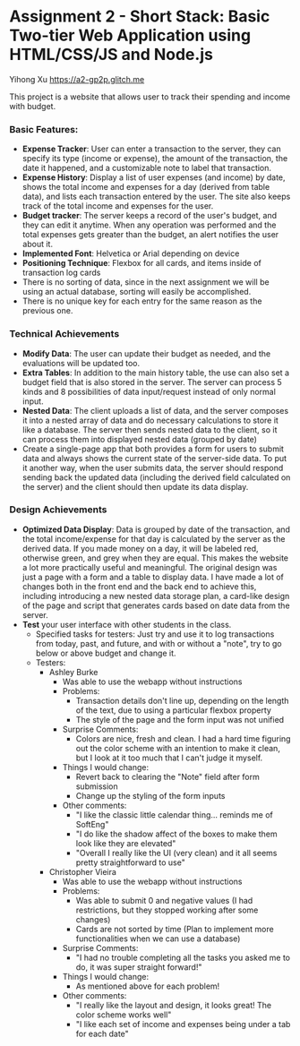 Assignment 2 - Short Stack: Basic Two-tier Web Application using HTML/CSS/JS and Node.js
===

Yihong Xu
https://a2-gp2p.glitch.me

This project is a website that allows user to track their spending and income with budget.

### Basic Features:

- **Expense Tracker**: User can enter a transaction to the server, they can specify its type (income or expense), the
  amount of the transaction, the date it happened, and a customizable note to label that transaction.
- **Expense History**: Display a list of user expenses (and income) by date, shows the total income and expenses for a
  day (derived from table data), and lists each transaction entered by the user. The site also keeps track of the total
  income and expenses for the user.
- **Budget tracker**: The server keeps a record of the user's budget, and they can edit it anytime. When any operation
  was performed and the total expenses gets greater than the budget, an alert notifies the user about it.
- **Implemented Font**: Helvetica or Arial depending on device
- **Positioning Technique**: Flexbox for all cards, and items inside of transaction log cards
- There is no sorting of data, since in the next assignment we will be using an actual database, sorting will easily be
  accomplished.
- There is no unique key for each entry for the same reason as the previous one.

### Technical Achievements

- **Modify Data**: The user can update their budget as needed, and the evaluations will be updated too.
- **Extra Tables**: In addition to the main history table, the use can also set a budget field that is also stored in
  the server. The server can process 5 kinds and 8 possibilities of data input/request instead of only normal input.
- **Nested Data**: The client uploads a list of data, and the server composes it into a nested array of data and do
  necessary calculations to store it like a database. The server then sends nested data to the client, so it can process
  them into displayed nested data (grouped by date)
- Create a single-page app that both provides a form for users to submit data and always shows the current state of the
  server-side data. To put it another way, when the user submits data, the server should respond sending back the
  updated data (including the derived field calculated on the server) and the client should then update its data
  display.

### Design Achievements

- **Optimized Data Display**: Data is grouped by date of the transaction, and the total income/expense for that day is
  calculated by the server as the derived data. If you made money on a day, it will be labeled red, otherwise green, and
  grey when they are equal. This makes the website a lot more practically useful and meaningful. The original design was
  just a page with a form and a table to display data. I have made a lot of changes both in the front end and the back
  end to achieve this, including introducing a new nested data storage plan, a card-like design of the page and script
  that generates cards based on date data from the server.
- **Test** your user interface with other students in the class.
	- Specified tasks for testers: Just try and use it to log transactions from today, past, and future, and with or
	  without a "note", try to go below or above budget and change it.
	- Testers:
		- Ashley Burke
			- Was able to use the webapp without instructions
			- Problems:
				- Transaction details don't line up, depending on the length of the text, due to using a particular
				  flexbox property
				- The style of the page and the form input was not unified
			- Surprise Comments:
				- Colors are nice, fresh and clean. I had a hard time figuring out the color scheme with an intention to
				  make it clean, but I look at it too much that I can't judge it myself.
			- Things I would change:
				- Revert back to clearing the "Note" field after form submission
				- Change up the styling of the form inputs
			- Other comments:
				- "I like the classic little calendar thing... reminds me of SoftEng"
				- "I do like the shadow affect of the boxes to make them look like they are elevated"
				- "Overall I really like the UI (very clean) and it all seems pretty straightforward to use"
		- Christopher Vieira
			- Was able to use the webapp without instructions
			- Problems:
				- Was able to submit 0 and negative values (I had restrictions, but they stopped working after some
				  changes)
				- Cards are not sorted by time (Plan to implement more functionalities when we can use a database)
			- Surprise Comments:
				- "I had no trouble completing all the tasks you asked me to do, it was super straight forward!"
			- Things I would change:
				- As mentioned above for each problem!
			- Other comments:
				- "I really like the layout and design, it looks great! The color scheme works well"
				- "I like each set of income and expenses being under a tab for each date"